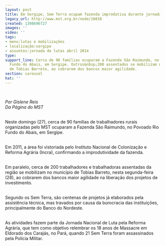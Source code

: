```yaml
---
layout: post
title: Em Sergipe, Sem Terra ocupam fazenda improdutiva durante jornada nacional
legacy_url: http://www.mst.org.br/node/16018
created: 1398696727
images: ''
video: ''
tags:
- menu:lutas e mobilizações
- localização:sergipe
- assuntos:jornada de lutas abril 2014
type: 
support_line: Cerca de 90 famílias ocuparam a Fazenda São Raimundo, no Povoado Rio
  Fundo do Abais, em Sergipe. Outros&nbsp;200 assentados se mobilizam no município
  de Tobias Barreto, ao cobrarem dos bancos maior agilidade.
section: carousel
hat: ''
---
```

<p><em><br></em></p><p><em>Por Gislene Reis<br>Da Página do MST</em></p><p><br>Neste domingo (27), cerca de 90 famílias de trabalhadores rurais organizadas pelo MST ocuparam a Fazenda São Raimundo, no Povoado Rio Fundo do Abais, em Sergipe.&nbsp;</p><p><br>Em 2011, a área foi vistoriada pelo Instituto Nacional de Colonização e Reforma Agrária (Incra), confirmando a improdutividade da fazenda.</p><p><br>Em paralelo, cerca de 200 trabalhadores e trabalhadoras assentadas da região se mobilizam no município de Tobias Barreto, nesta segunda-feira (28), ao cobrarem dos bancos maior agilidade na liberação dos projetos de investimento.&nbsp;</p><p><br>Segundo os Sem Terra, são centenas de projetos já elaborados pela assistência técnica, mas travados por causa da burocracia das instituições, principalmente do Banco do Nordeste.&nbsp;</p><p><br>As atividades fazem parte da Jornada Nacional de Luta pela Reforma Agrária, que tem como objetivo relembrar os 18 anos de Massacre em Eldorado dos Carajás, no Pará, quando 21 Sem Terra foram assassinados pela Polícia Militar.</p><div>&nbsp;</div><div>&nbsp;</div>
